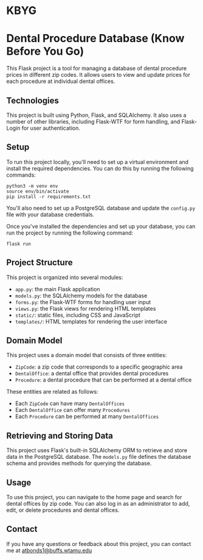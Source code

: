 # KBYG

# Dental Procedure Database (Know Before You Go)

This Flask project is a tool for managing a database of dental procedure prices in different zip codes. It allows users to view and update prices for each procedure at individual dental offices.

## Technologies

This project is built using Python, Flask, and SQLAlchemy. It also uses a number of other libraries, including Flask-WTF for form handling, and Flask-Login for user authentication.

## Setup

To run this project locally, you'll need to set up a virtual environment and install the required dependencies. You can do this by running the following commands:

```
python3 -m venv env
source env/bin/activate
pip install -r requirements.txt
```

You'll also need to set up a PostgreSQL database and update the `config.py` file with your database credentials.

Once you've installed the dependencies and set up your database, you can run the project by running the following command:

```
flask run
```

## Project Structure

This project is organized into several modules:

- `app.py`: the main Flask application
- `models.py`: the SQLAlchemy models for the database
- `forms.py`: the Flask-WTF forms for handling user input
- `views.py`: the Flask views for rendering HTML templates
- `static/`: static files, including CSS and JavaScript
- `templates/`: HTML templates for rendering the user interface

## Domain Model

This project uses a domain model that consists of three entities:

- `ZipCode`: a zip code that corresponds to a specific geographic area
- `DentalOffice`: a dental office that provides dental procedures
- `Procedure`: a dental procedure that can be performed at a dental office

These entities are related as follows:

- Each `ZipCode` can have many `DentalOffices`
- Each `DentalOffice` can offer many `Procedures`
- Each `Procedure` can be performed at many `DentalOffices`

## Retrieving and Storing Data

This project uses Flask's built-in SQLAlchemy ORM to retrieve and store data in the PostgreSQL database. The `models.py` file defines the database schema and provides methods for querying the database.

## Usage

To use this project, you can navigate to the home page and search for dental offices by zip code. You can also log in as an administrator to add, edit, or delete procedures and dental offices.


## Contact

If you have any questions or feedback about this project, you can contact me at atbonds1@buffs.wtamu.edu
